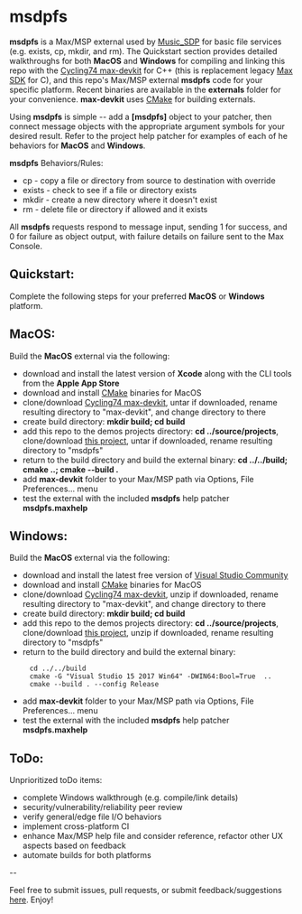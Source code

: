 # msdpfs

**msdpfs** is a Max/MSP external used by [Music_SDP](http://musicsdp.com/) for 
basic file services (e.g. exists, cp, mkdir, and rm). The Quickstart section 
provides detailed walkthroughs for both **MacOS** and **Windows** for compiling and 
linking this repo with the 
[Cycling74 max-devkit](https://github.com/Cycling74/max-devkit) for C++ (this is 
replacement legacy [Max SDK](https://github.com/Cycling74/max-api) for C), and 
this repo's Max/MSP external **msdpfs** code for your specific platform. Recent 
binaries are available in the **externals** folder for your convenience. 
**max-devkit** uses [CMake](https://cmake.org/download/) for building externals.

Using **msdpfs** is simple -- add a **[msdpfs]** object to your patcher, then
connect message objects with the appropriate argument symbols for your desired
result. Refer to the project help patcher for examples of each of he behaviors 
for **MacOS** and **Windows**.

**msdpfs** Behaviors/Rules:

* cp - copy a file or directory from source to destination with override
* exists - check to see if a file or directory exists
* mkdir - create a new directory where it doesn't exist
* rm - delete file or directory if allowed and it exists

All **msdpfs** requests respond to message input, sending 1 for success, 
and 0 for failure as object output, with failure details on failure sent to 
the Max Console.


## Quickstart:

Complete the following steps for your preferred **MacOS** or **Windows** platform.


## MacOS:

Build the **MacOS** external via the following:

* download and install the latest version of **Xcode** along with the CLI tools from 
the **Apple App Store**
* download and install [CMake](https://cmake.org/download/) binaries for MacOS
* clone/download [Cycling74 max-devkit](https://github.com/Cycling74/max-devkit), untar if downloaded, rename resulting directory to "max-devkit", and change directory to there
* create build directory: **mkdir build; cd build**
* add this repo to the demos projects directory: **cd ../source/projects**, 
clone/download [this project](https://github.com/dirkleas/msdpfs.git), untar if downloaded, rename resulting directory to "msdpfs"
* return to the build directory and build the external binary:
**cd ../../build; cmake ..; cmake --build .**
* add **max-devkit** folder to your Max/MSP path via Options, File Preferences... menu
* test the external with the included **msdpfs** help patcher **msdpfs.maxhelp**


## Windows:

Build the **MacOS** external via the following:

* download and install the latest free version of 
[Visual Studio Community](https://www.visualstudio.com/downloads/)
* download and install [CMake](https://cmake.org/download/) binaries for MacOS
* clone/download [Cycling74 max-devkit](https://github.com/Cycling74/max-devkit), unzip if downloaded, rename resulting directory to "max-devkit", and change directory to there
* create build directory: **mkdir build; cd build**
* add this repo to the demos projects directory: **cd ../source/projects**, 
clone/download [this project](https://github.com/dirkleas/msdpfs.git), unzip if downloaded, rename resulting directory to "msdpfs"
* return to the build directory and build the external binary:
```
     cd ../../build
     cmake -G "Visual Studio 15 2017 Win64" -DWIN64:Bool=True  ..
     cmake --build . --config Release
```
* add **max-devkit** folder to your Max/MSP path via Options, File Preferences... menu
* test the external with the included **msdpfs** help patcher **msdpfs.maxhelp**


## ToDo:

Unprioritized toDo items:

* complete Windows walkthrough (e.g. compile/link details)
* security/vulnerability/reliability peer review
* verify general/edge file I/O behaviors
* implement cross-platform CI
* enhance Max/MSP help file and consider reference, refactor other UX aspects 
based on feedback
* automate builds for both platforms

--

Feel free to submit issues, pull requests, or submit feedback/suggestions 
[here](http://musicsdp.com/contact-the-team/). Enjoy!
